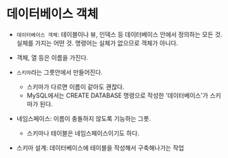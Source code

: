 # 데이터베이스 객체

- `데이터베이스 객체`: 테이블이나 뷰, 인덱스 등 데이터베이스 안에서 정의하는 모든 것. 
실체를 가지는 어떤 것. 명령어는 실체가 없으므로 객체가 아니다.
  
- 객체, 열 등은 이름을 가진다.

- `스키마`라는 그릇안에서 만들어진다.
    - 스키마가 다르면 이름이 같아도 괜찮다.
    - MySQL에서는 CREATE DATABASE 명령으로 작성한 '데이터베이스'가 스키마가 된다.
  
- 네임스페이스: 이름이 충돌하지 않도록 기능하는 그릇.
  - 스키마나 테이블은 네임스페이스이기도 하다.
  
- 스키마 설계: 데이터베이스에 테이블을 작성해서 구축해나가는 작업

